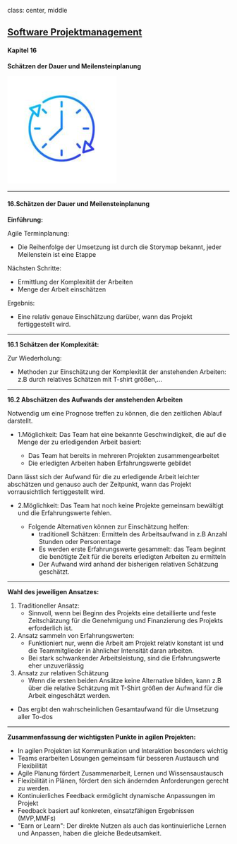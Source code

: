 class: center, middle

## [Software Projektmanagement](index.html)

#### Kapitel 16
**Schätzen der Dauer und Meilensteinplanung**

![](media/kapitel11bis16/dauer.PNG)


---

#### 16.Schätzen der Dauer und Meilensteinplanung

**Einführung:**

Agile Terminplanung:

- Die Reihenfolge der Umsetzung ist durch die Storymap bekannt, jeder Meilenstein ist eine Etappe

Nächsten Schritte:
- Ermittlung der Komplexität der Arbeiten
- Menge der Arbeit einschätzen

Ergebnis:
- Eine relativ genaue Einschätzung darüber, wann das Projekt fertiggestellt wird.

---

**16.1 Schätzen der Komplexität:**

Zur Wiederholung:
- Methoden zur Einschätzung der Komplexität der anstehenden Arbeiten:
    z.B durch relatives Schätzen mit T-shirt größen,...

---

**16.2 Abschätzen des Aufwands der anstehenden Arbeiten**

Notwendig um eine Prognose treffen zu können, die den zeitlichen Ablauf darstellt.

- 1.Möglichkeit: Das Team hat eine bekannte Geschwindigkeit, die auf die Menge der zu erledigenden Arbeit basiert:

   - Das Team hat bereits in mehreren Projekten zusammengearbeitet
   - Die erledigten Arbeiten haben Erfahrungswerte gebildet

Dann lässt sich der Aufwand für die zu erledigende Arbeit leichter abschätzen und genauso auch der Zeitpunkt, wann das Projekt vorrausichtlich fertiggestellt wird.

- 2.Möglichkeit: Das Team hat noch keine Projekte gemeinsam bewältigt und die Erfahrungswerte fehlen.

   - Folgende Alternativen können zur Einschätzung helfen:
     - traditionell Schätzen: Ermitteln des Arbeitsaufwand in z.B Anzahl Stunden oder Personentage
     - Es werden erste Erfahrungswerte gesammelt: das Team beginnt die benötigte Zeit für die bereits erledigten Arbeiten zu ermitteln
     - Der Aufwand wird anhand der bisherigen relativen Schätzung geschätzt.
    
---

**Wahl des jeweiligen Ansatzes:**

1. Traditioneller Ansatz:
    - Sinnvoll, wenn bei Beginn des Projekts eine detaillierte und feste Zeitschätzung für die Genehmigung und Finanzierung des Projekts erforderlich ist.
2. Ansatz sammeln von Erfahrungswerten:
   - Funktioniert nur, wenn die Arbeit am Projekt relativ konstant ist und die Teammitglieder in ähnlicher Intensität daran arbeiten.
   - Bei stark schwankender Arbeitsleistung, sind die Erfahrungswerte eher unzuverlässig
3. Ansatz zur relativen Schätzung
   - Wenn die ersten beiden Ansätze keine Alternative bilden, kann z.B über die relative Schätzung mit T-Shirt größen der Aufwand für die Arbeit eingeschätzt werden.
  
- Das ergibt den wahrscheinlichen Gesamtaufwand für die Umsetzung aller To-dos

---

**Zusammenfassung der wichtigsten Punkte in agilen Projekten:**

- In agilen Projekten ist Kommunikation und Interaktion besonders wichtig
- Teams erarbeiten Lösungen gemeinsam für besseren Austausch und Flexibilität
- Agile Planung fördert Zusammenarbeit, Lernen und Wissensaustausch
- Flexibilität in Plänen, fördert den sich ändernden Anforderungen gerecht zu werden.
- Kontinuierliches Feedback ermöglicht dynamische Anpassungen im Projekt
- Feedback basiert auf konkreten, einsatzfähigen Ergebnissen (MVP,MMFs)
- "Earn or Learn": Der direkte Nutzen als auch das kontinuierliche Lernen und Anpassen, haben die gleiche Bedeutsamkeit.



